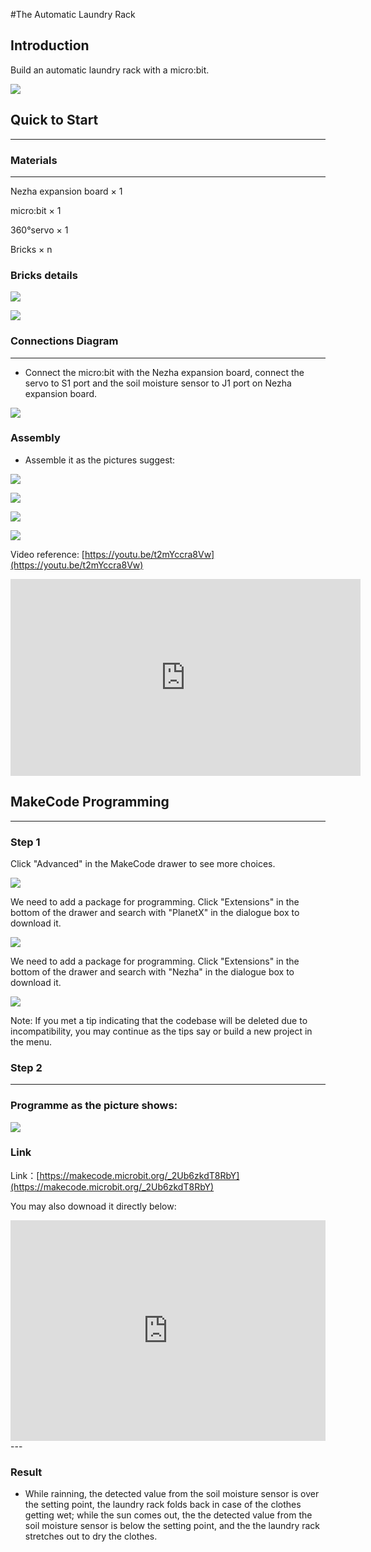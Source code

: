#The Automatic Laundry Rack

## Introduction
Build an automatic laundry rack with a micro:bit. 

![](./images/case_19_01.png)

## Quick to Start

---

### Materials 

---
Nezha expansion board × 1

micro:bit × 1

360°servo × 1

Bricks × n

### Bricks details

![](./images/Bricks_case_19.png)

![](./images/case_19_02.png)

### Connections Diagram
---
- Connect the micro:bit with the Nezha expansion board, connect the servo to S1 port and the soil moisture sensor to J1 port on Nezha expansion board.


![](./images/case_19_03.png)



### Assembly

- Assemble it as the pictures suggest:


![](./images/case_19_04.png)

![](./images/case_19_05.png)

![](./images/case_19_06.png)

![](./images/case_19_07.png)

Video reference: [https://youtu.be/t2mYccra8Vw](https://youtu.be/t2mYccra8Vw)

<iframe width="560" height="315" src="https://www.youtube.com/embed/t2mYccra8Vw" frameborder="0" allow="accelerometer; autoplay; clipboard-write; encrypted-media; gyroscope; picture-in-picture" allowfullscreen></iframe>

## MakeCode Programming
---


### Step 1
Click "Advanced" in the MakeCode drawer to see more choices. 

![](./_image/case_01_10.png)

We need to add a package for programming. Click "Extensions" in the bottom of the drawer and search with "PlanetX" in the dialogue box to download it. 

![](./_image/case_01_11.png)



We need to add a package for programming. Click "Extensions" in the bottom of the drawer and search with "Nezha" in the dialogue box to download it. 

![](./_image/case_03_09.png)


Note: If you met a tip indicating that the codebase will be deleted due to incompatibility, you may continue as the tips say or build a new project in the menu. 



### Step 2

---

### Programme as the picture shows: 


![](./images/case_19_15.png)



### Link
Link：[https://makecode.microbit.org/_2Ub6zkdT8RbY](https://makecode.microbit.org/_2Ub6zkdT8RbY)

You may also downoad it directly below: 

<div style="position:relative;height:0;padding-bottom:70%;overflow:hidden;"><iframe style="position:absolute;top:0;left:0;width:100%;height:100%;" src="https://makecode.microbit.org/#pub:_2Ub6zkdT8RbY" frameborder="0" sandbox="allow-popups allow-forms allow-scripts allow-same-origin"></iframe></div>  
---

### Result
- While rainning, the detected value from the soil moisture sensor is over the setting point, the laundry rack folds back in case of the clothes getting wet; while the sun comes out, the the detected value from the soil moisture sensor is below the setting point, and the the laundry rack stretches out to dry the clothes. 

